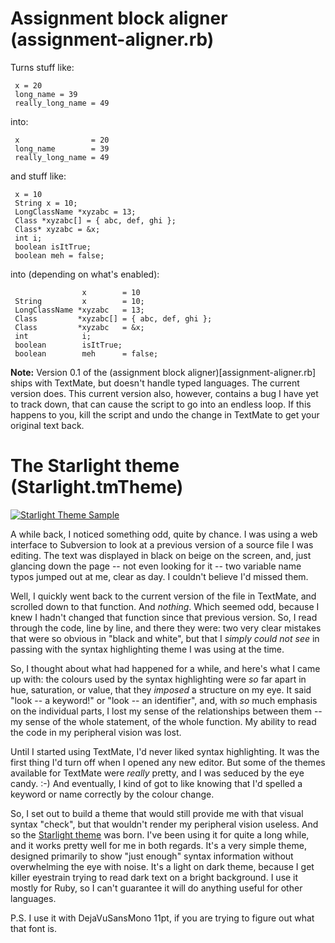 # Assignment block aligner (assignment-aligner.rb)

Turns stuff like:

     x = 20
     long_name = 39
     really_long_name = 49

into:

     x                = 20
     long_name        = 39
     really_long_name = 49
     

and stuff like:

     x = 10
     String x = 10;
     LongClassName *xyzabc = 13;
     Class *xyzabc[] = { abc, def, ghi };
     Class* xyzabc = &x;
     int i;
     boolean isItTrue;
     boolean meh = false;
 
into (depending on what's enabled):

                    x        = 10
     String         x        = 10;
     LongClassName *xyzabc   = 13;
     Class         *xyzabc[] = { abc, def, ghi };
     Class         *xyzabc   = &x;
     int            i;
     boolean        isItTrue;
     boolean        meh      = false;


**Note:** Version 0.1 of the (assignment block aligner)[assignment-aligner.rb] ships with TextMate, but doesn't handle typed languages. The current version does. This current version also, however, contains a bug I have yet to track down, that can cause the script to go into an endless loop. If this happens to you, kill the script and undo the change in TextMate to get your original text back.



# The Starlight theme (Starlight.tmTheme)

<a href='https://raw.github.com/cpoirier/tools/master/textmate/Starlight.tmTheme' title='Starlight Theme'><img src='http://courage-my-friend.org/wp-content/uploads/2008/01/starlight-theme-sample.jpeg' alt='Starlight Theme Sample' /></a>

A while back, I noticed something odd, quite by chance.  I was using a web interface to Subversion to look at a previous version of a source file I was editing.  The text was displayed in black on beige on the screen, and, just glancing down the page -- not even looking for it -- two variable name typos jumped out at me, clear as day.  I couldn't believe I'd missed them.

Well, I quickly went back to the current version of the file in TextMate, and scrolled down to that function.  And *nothing*.  Which seemed odd, because I knew I hadn't changed that function since that previous version.  So, I read through the code, line by line, and there they were: two very clear mistakes that were so obvious in "black and white", but that I *simply could not see* in passing with the syntax highlighting theme I was using at the time.

So, I thought about what had happened for a while, and here's what I came up with: the colours used by the syntax highlighting were *so* far apart in hue, saturation, or value, that they *imposed* a structure on my eye.  It said "look -- a keyword!" or "look -- an identifier", and, with *so* much emphasis on the individual parts, I lost my sense of the relationships between them -- my sense of the whole statement, of the whole function.  My ability to read the code in my peripheral vision was lost.

Until I started using TextMate, I'd never liked syntax highlighting.  It was the first thing I'd turn off when I opened any new editor.  But some of the themes available for TextMate were *really* pretty, and I was seduced by the eye candy.  :-)  And eventually, I kind of got to like knowing that I'd spelled a keyword or name correctly by the colour change.  

So, I set out to build a theme that would still provide me with that visual syntax "check", but that wouldn't render my peripheral vision useless.  And so the [Starlight theme](https://raw.github.com/cpoirier/tools/master/textmate/Starlight.tmTheme) was born.  I've been using it for quite a long while, and it works pretty well for me in both regards.  It's a very simple theme, designed primarily to show "just enough" syntax information without overwhelming the eye with noise.  It's a light on dark theme, because I get killer eyestrain trying to read dark text on a bright background.  I use it mostly for Ruby, so I can't guarantee it will do anything useful for other languages.

P.S. I use it with DejaVuSansMono 11pt, if you are trying to figure out what that font is.



